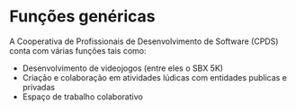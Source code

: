 # Funções genéricas

A Cooperativa de Profissionais de Desenvolvimento de Software (CPDS) conta com várias funções tais como:

* Desenvolvimento de videojogos (entre eles o SBX 5K)
* Criação e colaboração em atividades lúdicas com entidades publicas e privadas
* Espaço de trabalho colaborativo&#x20;
